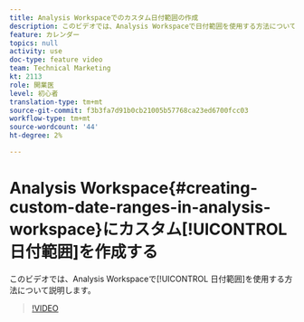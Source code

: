 ```yaml
---
title: Analysis Workspaceでのカスタム日付範囲の作成
description: このビデオでは、Analysis Workspaceで日付範囲を使用する方法について説明します。
feature: カレンダー
topics: null
activity: use
doc-type: feature video
team: Technical Marketing
kt: 2113
role: 開業医
level: 初心者
translation-type: tm+mt
source-git-commit: f3b3fa7d91b0cb21005b57768ca23ed6700fcc03
workflow-type: tm+mt
source-wordcount: '44'
ht-degree: 2%

---
```



# Analysis Workspace{#creating-custom-date-ranges-in-analysis-workspace}にカスタム[!UICONTROL 日付範囲]を作成する

このビデオでは、Analysis Workspaceで[!UICONTROL 日付範囲]を使用する方法について説明します。

>[!VIDEO](https://video.tv.adobe.com/v/23975/?quality=12)